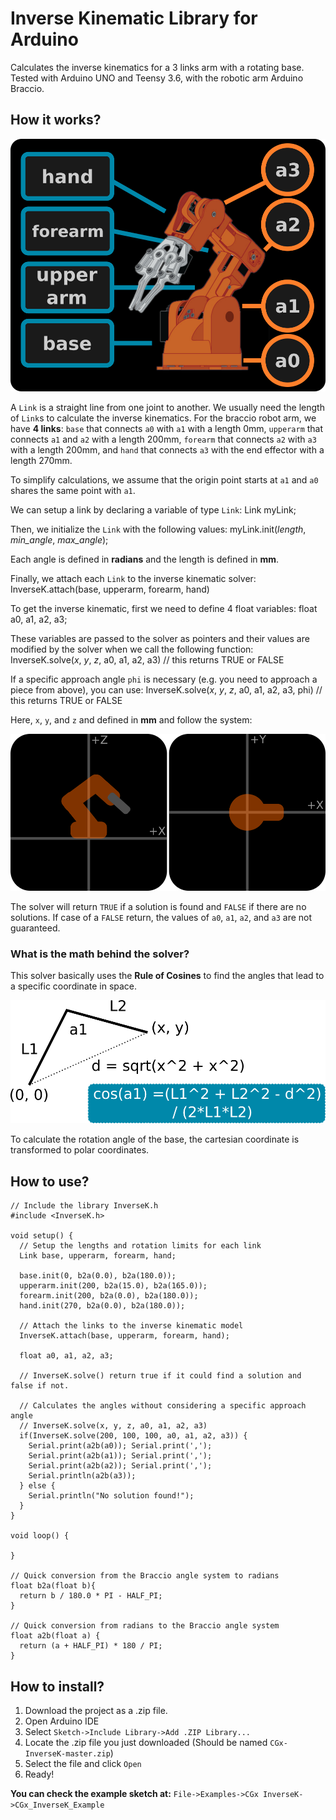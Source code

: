 # Inverse Kinematic Library for Arduino

Calculates the inverse kinematics for a 3 links arm with a rotating base.
Tested with Arduino UNO and Teensy 3.6, with the robotic arm Arduino Braccio.

## How it works?

![braccio-labels](./img/labels.png)

A `Link` is a straight line from one joint to another. We usually need the
length of `Link`s to calculate the inverse kinematics. For the braccio robot
arm, we have **4 links**: `base` that connects `a0` with `a1` with
a length 0mm, `upperarm` that connects `a1` and `a2` with a length 200mm,
`forearm` that connects `a2` with `a3` with a length 200mm, and `hand` that
connects `a3` with the end effector with a length 270mm.

To simplify calculations, we assume that the origin point starts at `a1` and
`a0` shares the same point with `a1`.

We can setup a link by declaring a variable of type `Link`:
    Link myLink;

Then, we initialize the `Link` with the following values:
    myLink.init(_length_, _min_angle_, _max_angle_);

Each angle is defined in **radians** and the length is defined in **mm**.

Finally, we attach each `Link` to the inverse kinematic solver:
    InverseK.attach(base, upperarm, forearm, hand)

To get the inverse kinematic, first we need to define 4 float variables:
    float a0, a1, a2, a3;

These variables are passed to the solver as pointers and their values are
modified by the solver when we call the following function:
    InverseK.solve(_x_, _y_, _z_, a0, a1, a2, a3) // this returns TRUE or FALSE

If a specific approach angle `phi` is necessary (e.g. you need to approach a piece
from above), you can use:
    InverseK.solve(_x_, _y_, _z_, a0, a1, a2, a3, phi) // this returns TRUE or FALSE

Here, `x`, `y`, and `z` and defined in **mm** and follow the system:

![coordinates](./img/coordinates.png)

The solver will return `TRUE` if a solution is found and `FALSE` if there are
no solutions. If case of a `FALSE` return, the values of `a0`, `a1`, `a2`, and
`a3` are not guaranteed.


### What is the math behind the solver?

This solver basically uses the **Rule of Cosines** to find the angles that lead to
a specific coordinate in space.

![rule-of-cosines](./img/cos.png)

To calculate the rotation angle of the base, the cartesian coordinate is transformed
to polar coordinates.


## How to use?

```
// Include the library InverseK.h
#include <InverseK.h>

void setup() {
  // Setup the lengths and rotation limits for each link
  Link base, upperarm, forearm, hand;

  base.init(0, b2a(0.0), b2a(180.0));
  upperarm.init(200, b2a(15.0), b2a(165.0));
  forearm.init(200, b2a(0.0), b2a(180.0));
  hand.init(270, b2a(0.0), b2a(180.0));

  // Attach the links to the inverse kinematic model
  InverseK.attach(base, upperarm, forearm, hand);

  float a0, a1, a2, a3;

  // InverseK.solve() return true if it could find a solution and false if not.

  // Calculates the angles without considering a specific approach angle
  // InverseK.solve(x, y, z, a0, a1, a2, a3)
  if(InverseK.solve(200, 100, 100, a0, a1, a2, a3)) {
    Serial.print(a2b(a0)); Serial.print(',');
    Serial.print(a2b(a1)); Serial.print(',');
    Serial.print(a2b(a2)); Serial.print(',');
    Serial.println(a2b(a3));
  } else {
    Serial.println("No solution found!");
  }
}

void loop() {

}

// Quick conversion from the Braccio angle system to radians
float b2a(float b){
  return b / 180.0 * PI - HALF_PI;
}

// Quick conversion from radians to the Braccio angle system
float a2b(float a) {
  return (a + HALF_PI) * 180 / PI;
}
```

## How to install?
1. Download the project as a .zip file.
1. Open Arduino IDE
1. Select `Sketch->Include Library->Add .ZIP Library...`
1. Locate the .zip file you just downloaded (Should be named `CGx-InverseK-master.zip`)
1. Select the file and click `Open`
1. Ready!

**You can check the example sketch at:**
`File->Examples->CGx InverseK->CGx_InverseK_Example`
